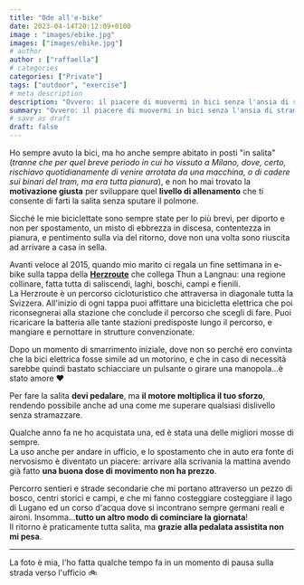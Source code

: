 ```yaml
---
title: "Ode all'e-bike"
date: 2023-04-14T20:12:09+0100
image : "images/ebike.jpg"
images: ["images/ebike.jpg"]
# author
author : ["raffaella"]
# categories
categories: ["Private"]
tags: ["outdoor", "exercise"]
# meta description
description: "Ovvero: il piacere di muovermi in bici senza l'ansia di stramazzare in salita"
summary: "Ovvero: il piacere di muovermi in bici senza l'ansia di stramazzare in salita"
# save as draft
draft: false
---
```

Ho sempre avuto la bici, ma ho anche sempre abitato in posti "in salita" (_tranne che per quel breve periodo in cui ho vissuto a Milano, dove, certo, rischiavo quotidianamente di venire arrotata da una macchina, o di cadere sui binari del tram, ma era tutta pianura_), e non ho mai trovato la **motivazione giusta** per sviluppare quel **livello di allenamento** che ti consente di farti la salita senza sputare il polmone.

Sicché le mie biciclettate sono sempre state per lo più brevi, per diporto e non per spostamento, un misto di ebbrezza in discesa, contentezza in pianura, e pentimento sulla via del ritorno, dove non una volta sono riuscita ad arrivare a casa in sella.

Avanti veloce al 2015, quando mio marito ci regala un fine settimana in e-bike sulla tappa della **[Herzroute](https://herzroute.ch/)** che collega Thun a Langnau: una regione collinare, fatta tutta di saliscendi, laghi, boschi, campi e fienili. <br>
La Herzroute è un percorso cicloturistico che attraversa in diagonale tutta la Svizzera. All'inizio di ogni tappa puoi affittare una bicicletta elettrica che poi riconsegnerai alla stazione che conclude il percorso che scegli di fare. Puoi ricaricare la batteria alle tante stazioni predisposte lungo il percorso, e mangiare e pernottare in strutture convenzionate.

Dopo un momento di smarrimento iniziale, dove non so perché ero convinta che la bici elettrica fosse simile ad un motorino, e che in caso di necessità sarebbe quindi bastato schiacciare un pulsante o girare una manopola...è stato amore :heart:

Per fare la salita **devi pedalare**, ma **il motore moltiplica il tuo sforzo**, rendendo possibile anche ad una come me superare qualsiasi dislivello senza stramazzare. 

Qualche anno fa ne ho acquistata una, ed è stata una delle migliori mosse di sempre.<br>
La uso anche per andare in ufficio, e lo spostamento che in auto era fonte di nervosismo è diventato un piacere: arrivare alla scrivania la mattina avendo già fatto **una buona dose di movimento non ha prezzo**.

Percorro sentieri e strade secondarie che mi portano attraverso un pezzo di bosco, centri storici e campi, e che mi fanno costeggiare costeggiare il lago di Lugano ed un corso d'acqua dove si incontrano sempre germani reali e aironi. Insomma...**tutto un altro modo di cominciare la giornata**!<br>
Il ritorno è praticamente tutta salita, ma **grazie alla pedalata assistita non mi pesa**.

---
La foto è mia, l'ho fatta qualche tempo fa in un momento di pausa sulla strada verso l'ufficio :bike: